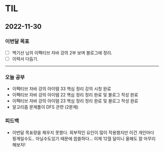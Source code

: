 # TIL

## 2022-11-30



### 이번달 목표

- [ ] 백기선 님의 이펙티브 자바 강의 2부 보며 블로그에 정리.
- [ ] 이력서 다듬기.

---


### 오늘 공부

- 이펙티브 자바 강의 아이템 33 핵심 정리 강의 시청 완료
- 이펙티브 자바 강의 아이템 22 핵심 정리 정리 완료 및 블로그 작성 완료
- 이펙티브 자바 강의 아이템 23 핵심 정리 정리 완료 및 블로그 작성 완료
- 알고리즘 문제풀이 DFS 관련 (2문제)

### 피드백

- 이번달 목표량을 체우지 못했다. 외부적인 요인이 많이 작용했지만 이건 개인마다 핑계일수도.. 아닐수도있기 때문에 씁쓸하다... 이제 12월 달이니 올해도 잘 마무리해보자!